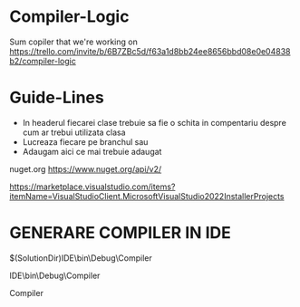 # Compiler-Logic
Sum copiler that we're working on
https://trello.com/invite/b/6B7ZBc5d/f63a1d8bb24ee8656bbd08e0e04838b2/compiler-logic

# Guide-Lines
 - In headerul fiecarei clase trebuie sa fie o schita in compentariu despre cum ar trebui utilizata clasa
 - Lucreaza fiecare pe branchul sau
 - Adaugam aici ce mai trebuie adaugat

nuget.org
https://www.nuget.org/api/v2/

https://marketplace.visualstudio.com/items?itemName=VisualStudioClient.MicrosoftVisualStudio2022InstallerProjects

# GENERARE COMPILER IN IDE

$(SolutionDir)IDE\bin\Debug\Compiler

IDE\bin\Debug\Compiler

Compiler
